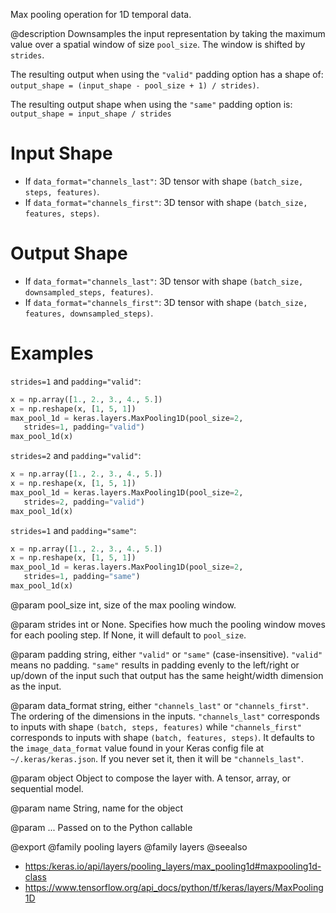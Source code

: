 Max pooling operation for 1D temporal data.

@description
Downsamples the input representation by taking the maximum value over a
spatial window of size `pool_size`. The window is shifted by `strides`.

The resulting output when using the `"valid"` padding option has a shape of:
`output_shape = (input_shape - pool_size + 1) / strides)`.

The resulting output shape when using the `"same"` padding option is:
`output_shape = input_shape / strides`

# Input Shape
- If `data_format="channels_last"`:
    3D tensor with shape `(batch_size, steps, features)`.
- If `data_format="channels_first"`:
    3D tensor with shape `(batch_size, features, steps)`.

# Output Shape
- If `data_format="channels_last"`:
    3D tensor with shape `(batch_size, downsampled_steps, features)`.
- If `data_format="channels_first"`:
    3D tensor with shape `(batch_size, features, downsampled_steps)`.

# Examples
`strides=1` and `padding="valid"`:

```python
x = np.array([1., 2., 3., 4., 5.])
x = np.reshape(x, [1, 5, 1])
max_pool_1d = keras.layers.MaxPooling1D(pool_size=2,
   strides=1, padding="valid")
max_pool_1d(x)
```

`strides=2` and `padding="valid"`:

```python
x = np.array([1., 2., 3., 4., 5.])
x = np.reshape(x, [1, 5, 1])
max_pool_1d = keras.layers.MaxPooling1D(pool_size=2,
   strides=2, padding="valid")
max_pool_1d(x)
```

`strides=1` and `padding="same"`:

```python
x = np.array([1., 2., 3., 4., 5.])
x = np.reshape(x, [1, 5, 1])
max_pool_1d = keras.layers.MaxPooling1D(pool_size=2,
   strides=1, padding="same")
max_pool_1d(x)
```

@param pool_size
int, size of the max pooling window.

@param strides
int or None. Specifies how much the pooling window moves
for each pooling step. If None, it will default to `pool_size`.

@param padding
string, either `"valid"` or `"same"` (case-insensitive).
`"valid"` means no padding. `"same"` results in padding evenly to
the left/right or up/down of the input such that output has the same
height/width dimension as the input.

@param data_format
string, either `"channels_last"` or `"channels_first"`.
The ordering of the dimensions in the inputs. `"channels_last"`
corresponds to inputs with shape `(batch, steps, features)`
while `"channels_first"` corresponds to inputs with shape
`(batch, features, steps)`. It defaults to the `image_data_format`
value found in your Keras config file at `~/.keras/keras.json`.
If you never set it, then it will be `"channels_last"`.

@param object
Object to compose the layer with. A tensor, array, or sequential model.

@param name
String, name for the object

@param ...
Passed on to the Python callable

@export
@family pooling layers
@family layers
@seealso
+ <https:/keras.io/api/layers/pooling_layers/max_pooling1d#maxpooling1d-class>
+ <https://www.tensorflow.org/api_docs/python/tf/keras/layers/MaxPooling1D>
